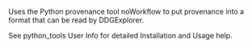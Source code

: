 Uses the Python provenance tool noWorkflow to put provenance into a format that can be read by DDGExplorer.

See python_tools User Info for detailed Installation and Usage help.
